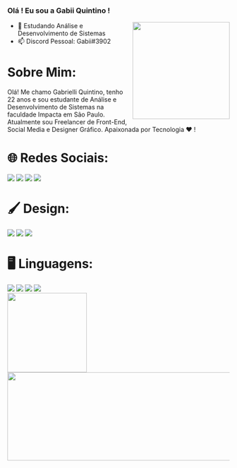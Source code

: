 ### Olá ! Eu sou a Gabii Quintino ! 

<img src="https://github.com/GabiiQuintino/GabiiQuintino/assets/151588993/f79f2ed2-d87f-46e9-99c1-ba595758b9a3" width="220px" align="right" >

- 🌱 Estudando Análise e Desenvolvimento de Sistemas 
- 📫 Discord Pessoal: Gabii#3902 

<div>
<h1> Sobre Mim:</h1>  
  Olá! Me chamo Gabrielli Quintino, tenho 22 anos e sou estudante de Análise e Desenvolvimento de Sistemas na faculdade Impacta em São Paulo. Atualmente sou Freelancer de Front-End, Social Media e Designer Gráfico. Apaixonada por Tecnologia ❤️ !
<div>
  
<h1> 🌐 Redes Sociais:</h1> 
  <a href="https://www.instagram.com/_gabiiquintino/" target="_blank"><img src="https://img.shields.io/badge/Instagram-E4405F?style=for-the-badge&logo=instagram&logoColor=white" target="_blank"></a>
  <a href="https://www.behance.net/dggabiiquintino" target="_blank"><img src="https://img.shields.io/badge/-Behance-blue?style=for-the-badge&logo=behance&logoColor=white" target="_blank"></a>
  <a href = "mailto:gabrielliquintino@gmail.com"><img src="https://img.shields.io/badge/Gmail-D14836?style=for-the-badge&logo=gmail&logoColor=white" target="_blank"></a>
  <a href="https://www.linkedin.com/in/gabii-quintino-866419239/" target="_blank"><img src="https://img.shields.io/badge/LinkedIn-0077B5?style=for-the-badge&logo=linkedin&logoColor=white" target="_blank"></a> 
</div>


<div>
<h1> 🖌️ Design:</h1> 
  <a><img src="https://img.shields.io/badge/Adobe%20Photoshop-31A8FF?style=for-the-badge&logo=Adobe%20Photoshop&logoColor=black" target="_blank"></a>
  <a><img src="https://img.shields.io/badge/Adobe%20Illustrator-FF9A00?style=for-the-badge&logo=adobe%20illustrator&logoColor=white" target="_blank"></a>
  <a><img src="https://img.shields.io/badge/Canva-%2300C4CC.svg?&style=for-the-badge&logo=Canva&logoColor=white" target="_blank"></a>
</div>

<div>
<h1> 🖥️ Linguagens:</h1> 
  <a><img src="https://ziadoua.github.io/m3-Markdown-Badges/badges/HTML/html3.svg" target="_blank"></a>
  <a><img src="https://ziadoua.github.io/m3-Markdown-Badges/badges/CSS/css3.svg" target="_blank"></a>
  <a><img src="https://ziadoua.github.io/m3-Markdown-Badges/badges/Python/python1.svg" target="_blank"></a>
  <a><img src="https://ziadoua.github.io/m3-Markdown-Badges/badges/Javascript/javascript1.svg" target="_blank"></a> 
</div>

<div>
<a href-"https://github.com/GabiiQuintino">
<img height="180em" src="https://github-readme-stats.vercel.app/api?username=GabiiQuintino&show_iconstrue&theme=date_night&include_all_commits-true&count_private-true">
<img height="200em" width="520em" src="https://github-readme-stats.vercel.app/api/top-langs/?username=GabiiQuintino&layout=compact&langs_count~16&theme=date_night" L> </a>
</div>




